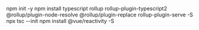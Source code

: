npm init -y
npm install typescript rollup rollup-plugin-typescript2 @rollup/plugin-node-resolve @rollup/plugin-replace rollup-plugin-serve -S
npx tsc --init
npm install @vue/reactivity -S